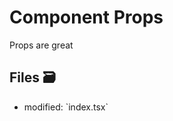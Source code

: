 # Component Props

Props are great

## Files 🗃

<ul>
  <li className="flex gap-2">
    <span>modified:</span>
    <LaunchEditor workshopFile="exercises/03.react-components/01-03.problem/index.tsx">
      `index.tsx`
    </LaunchEditor>
  </li>
</ul>
